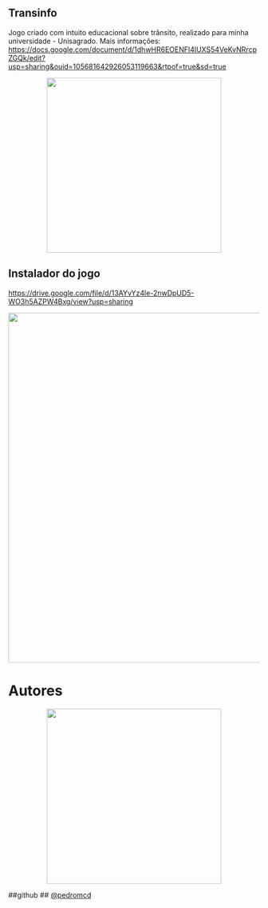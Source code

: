 ## Transinfo
Jogo criado com intuito educacional sobre trânsito, realizado para minha universidade - Unisagrado. 
Mais informações: https://docs.google.com/document/d/1dhwHR6EOENFl4IUXS54VeKvNRrcpZGQk/edit?usp=sharing&ouid=105681642926053119663&rtpof=true&sd=true

<div align="center">
<img src="https://github.com/pedromcd/Transinfo/assets/134101420/f255ab93-8774-4a30-9aaa-738c5c7bfed0" width="350px"/>
</div>

## Instalador do jogo
https://drive.google.com/file/d/13AYvYz4le-2nwDpUD5-WO3h5AZPW4Bxg/view?usp=sharing

<div align="left ">
<img src="https://github.com/pedromcd/Transinfo/assets/134101420/5d0f3d89-b121-46a1-ac32-561f8940e6c7" width="700px"/>
</div>

# Autores

<div align="center">
<img src="https://github.com/YagoL3m3/SagradoMaps/assets/134101420/827d9df5-6a43-4af2-9208-db6ec59db122" width="350px"/>
</div>

##github ## [@pedromcd](https://github.com/pedromcd)
